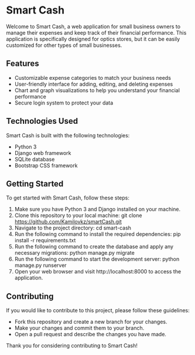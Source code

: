 # Smart Cash

Welcome to Smart Cash, a web application for small business owners to manage their expenses and keep track of their financial performance. This application is specifically designed for optics stores, but it can be easily customized for other types of small businesses.

## Features
* Customizable expense categories to match your business needs
* User-friendly interface for adding, editing, and deleting expenses
* Chart and graph visualizations to help you understand your financial performance
* Secure login system to protect your data

## Technologies Used
Smart Cash is built with the following technologies:

* Python 3
* Django web framework
* SQLite database
* Bootstrap CSS framework

## Getting Started
To get started with Smart Cash, follow these steps:

1. Make sure you have Python 3 and Django installed on your machine.
2. Clone this repository to your local machine: git clone https://github.com/Kamilovkz/smartCash.git
3. Navigate to the project directory: cd smart-cash
4. Run the following command to install the required dependencies: pip install -r requirements.txt
5. Run the following command to create the database and apply any necessary migrations: python manage.py migrate
6. Run the following command to start the development server: python manage.py runserver
7. Open your web browser and visit http://localhost:8000 to access the application.

## Contributing
If you would like to contribute to this project, please follow these guidelines:

* Fork this repository and create a new branch for your changes.
* Make your changes and commit them to your branch.
* Open a pull request and describe the changes you have made.

Thank you for considering contributing to Smart Cash!
